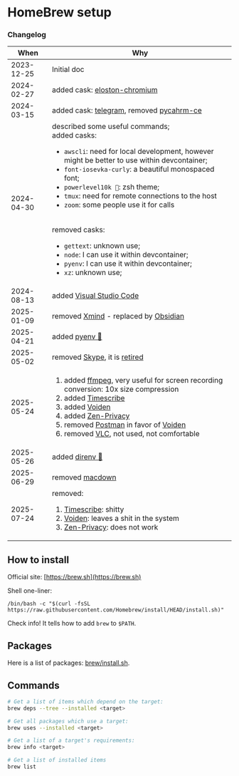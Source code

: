 # HomeBrew setup


### Changelog

| When        | Why                                                           |
|-------------|---------------------------------------------------------------|
| 2023-12-25  | Initial doc                                                   |
| 2024-02-27  | added cask: [eloston-chromium](https://github.com/ungoogled-software/ungoogled-chromium) |
| 2024-03-15  | added cask: [telegram](https://macos.telegram.org/), removed [pycahrm-ce](https://www.jetbrains.com/pycharm/) |
| 2024-04-30  | described some useful commands;<br>added casks:<ul><li>`awscli`: need for local development, however might be better to use within devcontainer;</li><li>`font-iosevka-curly`: a beautiful monospaced font;</li><li>`powerlevel10k 🥁`: zsh theme;</li><li>`tmux`: need for remote connections to the host</li><li>`zoom`: some people use it for calls</li></ul><br>removed casks:<ul><li>`gettext`: unknown use;</li><li>`node`: I can use it within devcontainer;</li><li>`pyenv`: I can use it within devcontainer;</li><li>`xz`: unknown use;</li></ul> |
| 2024-08-13  | added [Visual Studio Code](https://code.visualstudio.com) |
| 2025-01-09  | removed [Xmind](https://xmind.app) - replaced by [Obsidian](https://obsidian.md) |
| 2025-04-21  | added [pyenv 🥁](https://github.com/pyenv/pyenv) |
| 2025-05-02  | removed [Skype](https://www.skype.com/en/), it is [retired](https://support.microsoft.com/en-us/skype/skype-is-retiring-in-may-2025-what-you-need-to-know-2a7d2501-427f-485e-8be0-2068a9f90472) |
| 2025-05-24  | <ol><li>added [ffmpeg](https://www.ffmpeg.org), very useful for screen recording conversion: 10x size compression</li><li>added [Timescribe](https://timescribe.app)</li><li>added [Voiden](https://voiden.md)</li><li>added [Zen-Privacy](https://zenprivacy.net)</li><li>removed [Postman](https://www.postman.com) in favor of [Voiden](https://voiden.md)</li><li>removed [VLC](https://www.videolan.org), not used, not comfortable</li></ol> |
| 2025-05-26  | added [direnv 🥁](https://direnv.net) |
| 2025-06-29  | removed [macdown](https://macdown.uranusjr.com) |
| 2025-07-24  | removed:<br><ol><li>[Timescribe](https://timescribe.app): shitty</li><li>[Voiden](https://voiden.md): leaves a shit in the system</li><li>[Zen-Privacy](https://zenprivacy.net): does not work</li></ol> |

## How to install

Official site: [https://brew.sh](https://brew.sh)

Shell one-liner:

```shell
/bin/bash -c "$(curl -fsSL https://raw.githubusercontent.com/Homebrew/install/HEAD/install.sh)"
```

Check info! It tells how to add `brew` to `$PATH`.


## Packages

Here is a list of packages: [brew/install.sh](install.sh).

## Commands

```bash
# Get a list of items which depend on the target:
brew deps --tree --installed <target>

# Get all packages which use a target:
brew uses --installed <target>

# Get a list of a target's requirements:
brew info <target>

# Get a list of installed items
brew list
```
